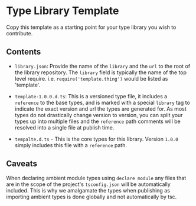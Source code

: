 # Type Library Template

Copy this template as a starting point for your type library you wish to contribute.

## Contents
- `library.json`: Provide the name of the `library` and the `url` to the root of the library repository. The `library` field is typically the name of the top level require.
i.e. `require('template.thing')` would be listed as 'template'.

- `template-1.0.0.d.ts`: This is a versioned type file, it includes a `reference` to the base types, and is marked with a special `library` tag to indicate the exact version and url the types are generated for. As most types do not drastically change version to version, you can split your types up into multiple files and the `reference` path comments will be resolved into a single file at publish time.

- `tempalte.d.ts` - This is the core types for this library. Version `1.0.0` simply includes this file with a `reference` path.

## Caveats
When declaring ambient module types using `declare module` any files that are in the scope of the project's `tsconfig.json` will be automatically included. This is why we amalgamate the types when publishing as importing ambient types is done globally and not automatically by tsc.
